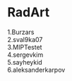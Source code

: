 # RadArt
1.Burzars<br />
2.sval9ka07<br />
3.MIPTestet<br />
4.sergevkim<br />
5.sayheykid<br />
6.aleksanderkarpov<br />

